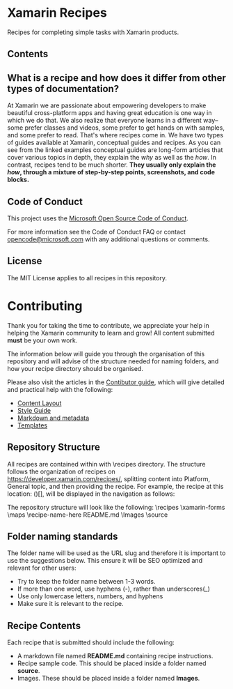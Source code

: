 Xamarin Recipes
===============

Recipes for completing simple tasks with Xamarin products.

Contents
---------

What is a recipe and how does it differ from other types of documentation? 
--------------------------------------------------------------------------
 
At Xamarin we are passionate about empowering developers to make beautiful cross-platform apps and having great education is one way in which we do that. We also realize that everyone learns in a different way–some prefer classes and videos, some prefer to get hands on with samples, and some prefer to read. That's where recipes come in. We have two types of guides available at Xamarin, conceptual guides and recipes. As you can see from the linked examples conceptual guides are long-form articles that cover various topics in depth, they explain the _why_ as well as the _how_. In contrast, recipes tend to be much shorter. **They usually only explain the _how_, through a mixture of step-by-step points, screenshots, and code blocks.**

Code of Conduct
---------------

This project uses the [Microsoft Open Source Code of Conduct](https://github.com/xamarin/recipes/blob/master/code-of-conduct.md).

For more information see the Code of Conduct FAQ or contact opencode@microsoft.com with any additional questions or comments.

License
-------

The MIT License applies to all recipes in this repository.

Contributing
============

Thank you for taking the time to contribute, we appreciate your help in helping the Xamarin community to learn and grow! All content submitted **must** be your own work.

The information below will guide you through the organisation of this repository and will advise of the structure needed for naming folders, and how your recipe directory should be organised.

Please also visit the articles in the [Contibutor guide](), which will give detailed and practical help with the following:

* [Content Layout]()
* [Style Guide]()
* [Markdown and metadata]()
* [Templates]()

Repository Structure
---------------------

All recipes are contained within with \recipes directory. The structure follows the organization of recipes on https://developer.xamarin.com/recipes/, splitting content into Platform, General topic, and then providing the recipe. For example, the recipe at this location: ()[], will be displayed in the navigation as follows:


The repository structure will look like the following: 
\recipes 
    \xamarin-forms
        \maps 
            \recipe-name-here 
                README.md 
                \Images 
                \source 

Folder naming standards 
-----------------------

The folder name will be used as the URL slug and therefore it is important to use the suggestions below. This ensure it will be SEO optimized and relevant for other users: 

* Try to keep the folder name between 1-3 words.  
* If more than one word, use hyphens (-), rather than underscores(_) 
* Use only lowercase letters, numbers, and hyphens 
* Make sure it is relevant to the recipe.

Recipe Contents 
----------------

Each recipe that is submitted should include the following: 

* A markdown file named **README.md** containing recipe instructions.
* Recipe sample code. This should be placed inside a folder named **source**.
* Images. These should be placed inside a folder named **Images**.









